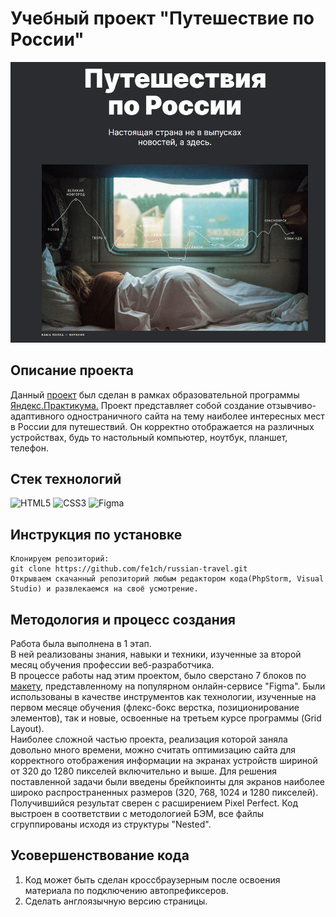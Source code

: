 <h1>Учебный проект "Путешествие по России"</h1>

<a href="https://fe1ch.github.io/russian-travel/" target="blank">
<img src='./image/Cкрин-проекта.png'>
</a>

<h2>Описание проекта</h2>

Данный [проект](https://fe1ch.github.io/russian-travel/) был сделан в рамках образовательной программы [Яндекс.Практикума.](https://practicum.yandex.ru/) Проект представляет собой создание отзывчиво-адаптивного одностраничного сайта на тему наиболее интересных мест в России для путешествий. Он корректно отображается на различных устройствах, будь то настольный компьютер, ноутбук, планшет, телефон.

<h2>Стек технологий</h2>

![HTML5](https://img.shields.io/badge/html5-%23E34F26.svg?style=for-the-badge&logo=html5&logoColor=white)
![CSS3](https://img.shields.io/badge/css3-%231572B6.svg?style=for-the-badge&logo=css3&logoColor=white)
![Figma](https://img.shields.io/badge/figma-%23F24E1E.svg?style=for-the-badge&logo=figma&logoColor=white)

<h2>Инструкция по установке</h2>

```
Клонируем репозиторий:
git clone https://github.com/fe1ch/russian-travel.git
Открываем скачанный репозиторий любым редактором кода(PhpStorm, Visual Studio) и развлекаемся на своё усмотрение.
```

<h2>Методология и процесс создания</h2>

Работа была выполнена в 1 этап. <br>
В ней реализованы знания, навыки и техники, изученные за второй месяц обучения профессии веб-разработчика.<br>
В процессе работы над этим проектом, было сверстано 7 блоков по [макету](https://www.figma.com/file/5S2WSbEFL6awjVWJ0NWL8Q/Sprint-3_-Russia-_-desktop-%2B-mobile?type=design&node-id=28503-0&mode=design&t=LHEMSXr2LVqWmC6a-0), представленному на популярном онлайн-сервисе "Figma". Были использованы в качестве инструментов как технологии, изученные на первом месяце обучения (флекс-бокс верстка, позиционирование элементов), так и новые, освоенные на третьем курсе программы (Grid Layout).<br>
Наиболее сложной частью проекта, реализация которой заняла довольно много времени, можно считать оптимизацию сайта для корректного отображения информации на экранах устройств шириной от 320 до 1280 пикселей включительно и выше. Для решения поставленной задачи были введены брейкпоинты для экранов наиболее широко распространенных размеров (320, 768, 1024 и 1280 пикселей). Получившийся результат сверен с расширением Pixel Perfect. Код выстроен в соответствии с методологией БЭМ, все файлы сгруппированы исходя из структуры "Nested".

<h2>Усовершенствование кода</h2>

1. Код может быть сделан кроссбраузерным после освоения материала по подключению автопрефиксеров.<br>
2. Сделать англоязычную версию страницы.
